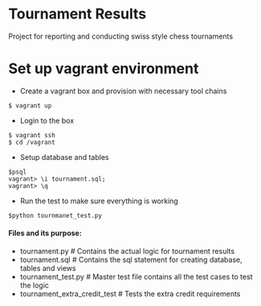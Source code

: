# Tournament Results
Project for reporting and conducting swiss style chess tournaments

# Set up vagrant environment

* Create a vagrant box and provision with necessary tool chains

```shell
$ vagrant up
```

* Login to the box

```shell
$ vagrant ssh
$ cd /vagrant
```

* Setup database and tables

```shell
$psql
vagrant> \i tournament.sql;
vagrant> \q
```

* Run the test to make sure everything is working

```shell
$python tournmanet_test.py
```

#### Files and its purpose:
- tournament.py # Contains the actual logic for tournament results
- tournament.sql # Contains the sql statement for creating database, tables and
  views
- tournament_test.py # Master test file contains all the test cases to test the
  logic
- tournament_extra_credit_test # Tests the extra credit requirements

